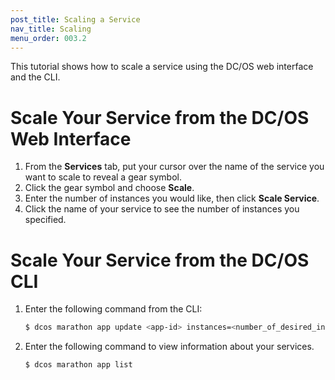 ```yaml
---
post_title: Scaling a Service
nav_title: Scaling
menu_order: 003.2
---
```


This tutorial shows how to scale a service using the DC/OS web interface and the CLI.

# Scale Your Service from the DC/OS Web Interface

1. From the **Services** tab, put your cursor over the name of the service you want to scale to reveal a gear symbol.
1. Click the gear symbol and choose **Scale**.
1. Enter the number of instances you would like, then click **Scale Service**.
1. Click the name of your service to see the number of instances you specified.

# Scale Your Service from the DC/OS CLI

1.  Enter the following command from the CLI:

    ```bash
    $ dcos marathon app update <app-id> instances=<number_of_desired_instances>
    ```
    
1.  Enter the following command to view information about your services. 

    ```bash
    $ dcos marathon app list
    ```
    